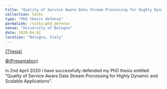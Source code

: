 ```yaml
---
title: "Quality of Service Aware Data Stream Processing for Highly Dynamic and Scalable Applications"
collection: talks
type: "PhD thesis defense"
permalink: /talks/phd_defense
venue: "University of Bologna"
date: 2020-04-02
location: "Bologna, Italy"
---
```


[(Thesis)](http://amsdottorato.unibo.it/9402/1/PhD-Thesis-ALJAWARNEH.pdf)

[©(Presentation)](https://isamaljawarneh.github.io/files/PhD_thesis_presentation_ALJAWARNEH_2020.pdf)

in 2nd April 2020 i have successfully defended my PhD thesis entitled "Quality of Service Aware Data Stream Processing for Highly Dynamic and Scalable Applications". 
